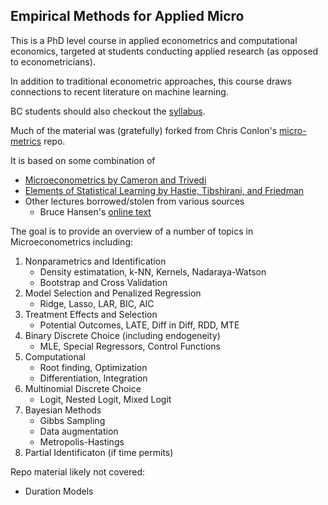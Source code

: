 ## Empirical Methods for Applied Micro

This is a PhD level course in applied econometrics and computational economics, targeted at students conducting applied research (as opposed to econometricians).

In addition to traditional econometric approaches, this course draws connections to recent literature on machine learning.

BC students should also checkout the [syllabus](syllabus.md). 

Much of the material was (gratefully) forked from Chris Conlon's [micro-metrics](https://github.com/chrisconlon/micro-metrics) repo. 

It is based on some combination of 
- [Microeconometrics by Cameron and Trivedi](https://www.amazon.com/Microeconometrics-Methods-Applications-Colin-Cameron/dp/0521848059)
- [Elements of Statistical Learning by Hastie, Tibshirani, and Friedman](https://statweb.stanford.edu/~tibs/ElemStatLearn/)
- Other lectures borrowed/stolen from various sources
	- Bruce Hansen's [online text](https://www.ssc.wisc.edu/~bhansen/econometrics/)
	
The goal is to provide an overview of a number of topics in Microeconometrics including:

1. Nonparametrics and Identification
	- Density estimatation, k-NN, Kernels, Nadaraya-Watson
	- Bootstrap and Cross Validation
2. Model Selection and Penalized Regression
	- Ridge, Lasso, LAR, BIC, AIC
3. Treatment Effects and Selection
	- Potential Outcomes, LATE, Diff in Diff, RDD, MTE
4. Binary Discrete Choice (including endogeneity)
	- MLE, Special Regressors, Control Functions
5. Computational 
	- Root finding, Optimization
	- Differentiation, Integration
6. Multinomial Discrete Choice
	- Logit, Nested Logit, Mixed Logit
7. Bayesian Methods
	- Gibbs Sampling
	- Data augmentation
	- Metropolis-Hastings
8. Partial Identificaton (if time permits)

Repo material likely not covered: 
- Duration Models
